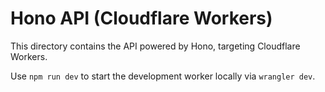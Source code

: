 # Hono API (Cloudflare Workers)

This directory contains the API powered by Hono, targeting Cloudflare Workers.

Use `npm run dev` to start the development worker locally via `wrangler dev`.
